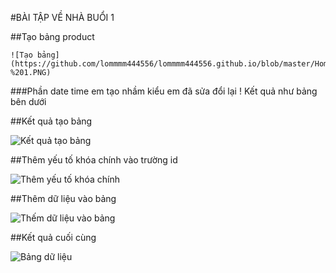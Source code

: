 #BÀI TẬP VỀ NHÀ BUỔI 1

##Tạo bảng product



    ![Tạo bảng](https://github.com/lommmm444556/lommmm444556.github.io/blob/master/Homework%20SQL/1/Capture%20-%201.PNG)



###Phần date time em tạo nhầm kiểu em đã sửa đổi lại ! Kết quả như bảng bên dưới



##Kết quả tạo bảng



![Kết quả tạo bảng](https://github.com/lommmm444556/lommmm444556.github.io/blob/master/Homework%20SQL/1/1-.PNG)


##Thêm yếu tố khóa chính vào trường id 



![Thêm yếu tố khóa chính](https://github.com/lommmm444556/lommmm444556.github.io/blob/master/Homework%20SQL/1/Capture%20-%203.PNG)



##Thêm dữ liệu vào bảng



![Thếm dữ liệu vào bảng](https://github.com/lommmm444556/lommmm444556.github.io/blob/master/Homework%20SQL/1/Capture%20-%205.PNG)



##Kết quả cuối cùng 



![Bảng dữ liệu](https://github.com/lommmm444556/lommmm444556.github.io/blob/master/Homework%20SQL/1/6-.PNG)


